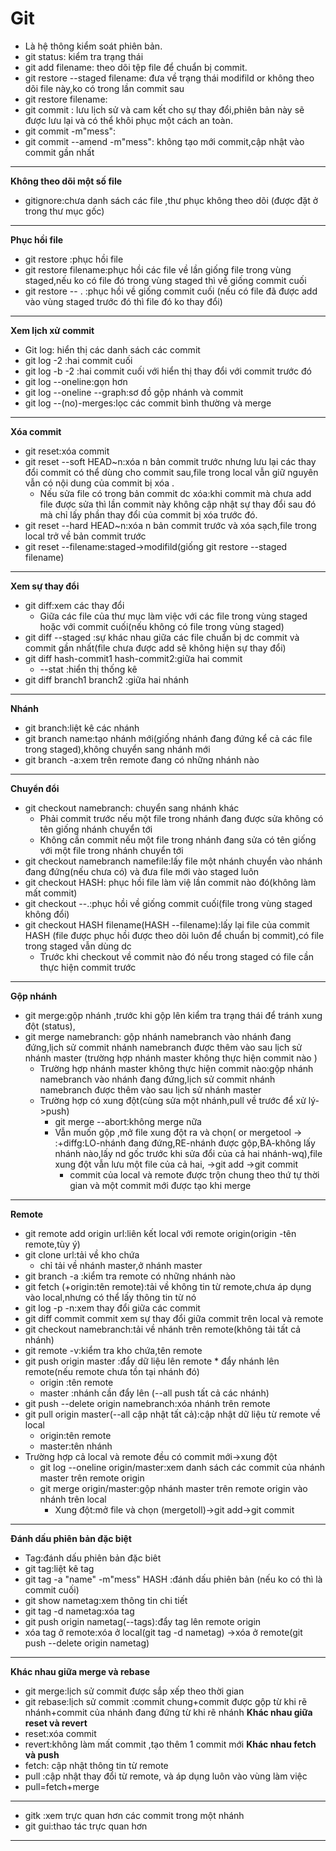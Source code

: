 # Git 
* Là hệ thông kiểm soát phiên bản.
* git status: kiểm tra trạng thái
* git add filename: theo dõi tệp file để chuẩn bị commit.
* git restore --staged filename: đưa về trạng thái modifild or  không theo dõi file này,ko có trong lần commit sau
* git restore filename:
* git commit : lưu lịch sử và cam kết cho sự thay đổi,phiên bản này sẽ được lưu lại
  và có thể khôi phục một cách an toàn.
* git commit -m"mess": 
* git commit --amend -m"mess": không tạo mới commit,cập nhật vào commit gần nhất
***
**Không theo dõi một số file**
* gitignore:chưa danh sách các file ,thư phục không theo dõi (được đặt ở trong thư mục gốc)
***
**Phục hồi file**
* git restore :phục hồi file
* git restore filename:phục hồi các file về lần giống file trong vùng staged,nếu ko có file đó trong vùng staged thì về giống commit cuối
* git restore -- . :phục hồi về giống commit cuối (nếu có file đã được add vào vùng staged trước đó thì file đó ko thay đổi)
* **
**Xem lịch xử commit**
* Git log: hiển thị các danh sách các commit
* git log -2 :hai commit cuối 
* git log -b -2 :hai commit cuối với hiển thị thay đổi với commit trước đó
* git log --oneline:gọn hơn
* git log --oneline --graph:sơ đồ gộp nhánh và commit
* git log --(no)-merges:lọc các commit bình thường và merge
* **
**Xóa commit**
* git reset:xóa commit 
* git reset --soft HEAD~n:xóa n bản commit trước nhưng lưu lại các thay đổi commit có thể dùng cho commit sau,file trong local vẫn giữ nguyên vẫn có nội dung của commit bị xóa .
  * Nếu sửa file có trong bản commit dc xóa:khi commit mà chưa add file được sửa thì lần commit này không cập nhật sự thay đổi sau đó mà chỉ lấy phần thay đổi của commit bị xóa trước đó.
* git reset --hard HEAD~n:xóa n bản commit trước và xóa sạch,file trong local trở về bản commit trước
* git reset --filename:staged->modifild(giống git restore --staged filename)
* **
**Xem sự thay đổi**
* git diff:xem các thay đổi 
  * Giữa các file của thư mục làm việc với các file trong vùng staged hoặc với commit cuối(nếu không có file trong vùng staged)
* git diff --staged :sự khác nhau giữa các file chuẩn bị dc commit và commit gần nhất(file chưa được add sẽ không hiện sự thay đổi)
* git diff hash-commit1 hash-commit2:giữa hai commit
  * --stat :hiển thị thống kê
* git diff branch1 branch2 :giữa hai nhánh
* **
**Nhánh**
* git branch:liệt kê các nhánh
* git branch name:tạo nhánh mới(giống nhánh đang đứng kể cả các file trong staged),không chuyển sang nhánh mới
* git branch -a:xem trên remote đang có những nhánh nào
* **
**Chuyển đổi**
* git checkout namebranch: chuyển sang nhánh khác
  *  Phải commit trước nếu một file trong nhánh đang được sửa không có tên giống nhánh chuyển tới
  * Không cần commit nếu một file trong nhánh đang sửa có tên giống với một file trong nhánh chuyển tới
* git checkout namebranch namefile:lấy file một nhánh chuyển vào nhánh đang đứng(nếu chưa có) và đưa file mới vào staged luôn
* git checkout HASH: phục hồi file làm việ lần commit nào đó(không làm mất commit)
* git checkout --.:phục hồi về giống commit cuối(file trong vùng staged không đổi)
* git checkout HASH filename(HASH --filename):lấy lại file của commit HASH (file được phục hồi được theo dõi luôn để chuẩn bị commit),có file trong staged vẫn dùng dc
  * Trước khi checkout về commit nào đó nếu trong staged có file cần thực hiện commit trước
***
**Gộp nhánh**
* git merge:gộp nhánh ,trước khi gộp lên kiểm tra trạng thái để tránh xung đột (status),
* git merge namebranch: gộp nhánh namebranch vào nhánh đang đứng,lịch sử commit nhánh namebranch được thêm vào sau lịch sử nhánh master (trường hợp nhánh master không thực hiện commit nào )
  * Trường hợp nhánh master không thực hiện commit nào:gộp nhánh namebranch vào nhánh đang đứng,lịch sử commit nhánh namebranch được thêm vào sau lịch sử nhánh master
  * Trường hợp có xung đột(cùng sửa một nhánh,pull về trước để xử lý->push)
    * git merge --abort:không merge nữa
    * Vẫn muốn gộp ,mở file xung đột ra và chọn( or mergetool -> :+diffg:LO-nhánh đang đứng,RE-nhánh được gộp,BA-không lấy nhánh nào,lấy nd gốc trước khi sửa đổi của cả hai nhánh-wq),file xung đột vẫn lưu một file của cả hai,
 ->git add ->git commit 
      *  commit của local và remote được trộn chung theo thứ tự thời gian và một commit mới được tạo khi merge
***


**Remote**
* git remote add origin url:liên kết local với remote origin(origin -tên remote,tùy ý)
* git clone url:tải về kho chứa 
  * chỉ tải về nhánh master,ở nhánh master
* git branch -a :kiểm tra remote có những nhánh nào
* git fetch (+origin:tên remote):tải về không tin từ remote,chưa áp dụng vào local,nhưng có thể lấy thông tin từ nó
* git log -p -n:xem thay đổi giữa các commit
* git diff commit commit xem sự thay đổi giữa commit trên local và remote
* git checkout namebranch:tải về nhánh trên remote(không tải tất cả nhánh)
* git remote -v:kiểm tra kho chứa,tên remote
* git push origin master :đẩy dữ liệu lên remote * đẩy nhánh lên remote(nếu remote chưa tồn tại nhánh đó)
  * origin :tên remote
  * master :nhánh cần đẩy lên (--all push tất cả các nhánh)
* git push --delete origin namebranch:xóa nhánh trên remote
* git pull origin master(--all cập nhật tất cả):cập nhật dữ liệu từ remote về local
  * origin:tên remote
  * master:tên nhánh
 * Trường hợp cả local và remote đều có commit mới->xung đột
   * git log --oneline origin/master:xem danh sách các commit của nhánh master trên remote origin
   * git merge origin/master:gộp nhánh master trên remote origin vào nhánh trên local
      * Xung đột:mở file và chọn (mergetoll)->git add->git commit
***
**Đánh dấu phiên bản đặc biệt**
* Tag:đánh dấu phiên bản đặc biêt
* git tag:liệt kê tag
* git tag -a "name" -m"mess" HASH :đánh dấu phiên bản (nếu ko có thì là commit cuối)
* git show nametag:xem thông tin chi tiết
* git tag -d nametag:xóa tag
* git push origin nametag(--tags):đẩy tag lên remote origin
* xóa tag ở remote:xóa ở local(git tag -d nametag) ->xóa ở remote(git push --delete origin nametag)
***
 **Khác nhau giữa merge và rebase** 
 * git merge:lịch sử commit được sắp xếp theo thời gian
 * git rebase:lịch sử commit :commit chung+commit được gộp từ khi rẽ nhánh+commit của nhánh đang đứng từ khi rẽ nhánh
 **Khác nhau giữa reset và revert**
* reset:xóa commit
* revert:không làm mất commit ,tạo thêm 1 commit mới
**Khác nhau fetch và push**
* fetch: cập nhật thông tin từ remote
* pull :cập nhật thay đổi từ remote, và áp dụng luôn vào vùng làm việc
* pull=fetch+merge
***
* gitk :xem trực quan hơn các commit trong một nhánh
* git gui:thao tác trực quan hơn 
***
